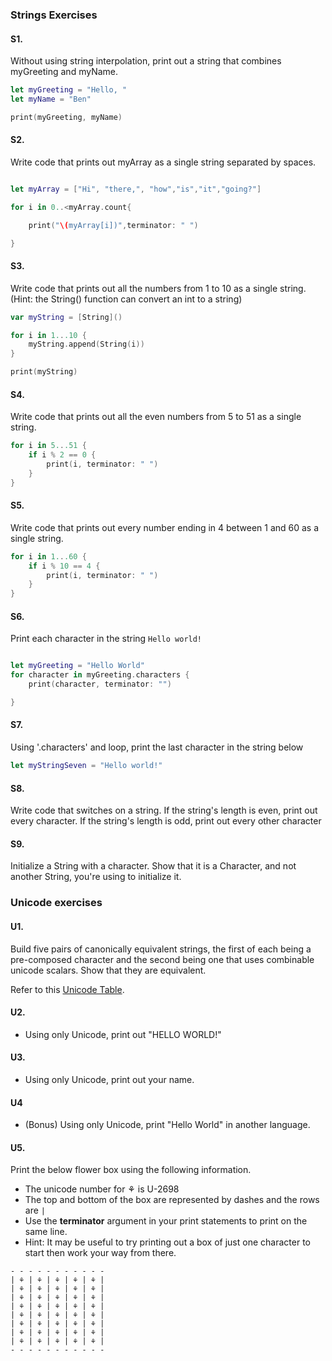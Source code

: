 ### Strings Exercises

#### S1.
Without using string interpolation, print out a string that combines myGreeting and myName.


``` swift
let myGreeting = "Hello, "
let myName = "Ben"

print(myGreeting, myName)
```
#### S2.
Write code that prints out myArray as a single string separated by spaces.

```swift

let myArray = ["Hi", "there,", "how","is","it","going?"]

for i in 0..<myArray.count{

    print("\(myArray[i])",terminator: " ")

}

```
#### S3.
Write code that prints out all the numbers from 1 to 10 as a single string.  (Hint: the String() function can convert an int to a string)

``` swift
var myString = [String]()

for i in 1...10 {
    myString.append(String(i))
}

print(myString)
```
#### S4.
Write code that prints out all the even numbers from 5 to 51 as a single string.

``` swift
for i in 5...51 {
    if i % 2 == 0 {
        print(i, terminator: " ")
    }
}
```

#### S5.
Write code that prints out every number ending in 4 between 1 and 60 as a single string.

``` swift
for i in 1...60 {
    if i % 10 == 4 {
        print(i, terminator: " ")
    }
}
```

#### S6.
Print each character in the string ```Hello world!```

``` swift

let myGreeting = "Hello World"
for character in myGreeting.characters {
    print(character, terminator: "")

}

```


#### S7.
Using '.characters' and loop, print the last character in the string below
```swift
let myStringSeven = "Hello world!"


```

#### S8.
Write code that switches on a string.  If the string's length is even, print out every character.  If the string's length is odd, print out every other character

#### S9.
Initialize a String with a character. Show that it is a Character, and not another String, you're using
to initialize it.

### Unicode exercises

#### U1.
Build five pairs of canonically equivalent strings, the first of each being a pre-composed character and
the second being one that uses combinable unicode scalars. Show that they are equivalent.

Refer to this [Unicode Table](http://unicode-table.com/en/).

#### U2.
* Using only Unicode, print out "HELLO WORLD!"

#### U3.
* Using only Unicode, print out your name.

#### U4
* (Bonus) Using only Unicode, print "Hello World" in another language.

#### U5.
Print the below flower box using the following information.
* The unicode number for ⚘ is U-2698
* The top and bottom of the box are represented by dashes and the rows are ```|```
* Use the __terminator__ argument in your print statements to print on the same line.
* Hint: It may be useful to try printing out a box of just one character to start then work your way from there.

```
- - - - - - - - - - -
| ⚘ | ⚘ | ⚘ | ⚘ | ⚘ |
| ⚘ | ⚘ | ⚘ | ⚘ | ⚘ |
| ⚘ | ⚘ | ⚘ | ⚘ | ⚘ |
| ⚘ | ⚘ | ⚘ | ⚘ | ⚘ |
| ⚘ | ⚘ | ⚘ | ⚘ | ⚘ |
| ⚘ | ⚘ | ⚘ | ⚘ | ⚘ |
| ⚘ | ⚘ | ⚘ | ⚘ | ⚘ |
| ⚘ | ⚘ | ⚘ | ⚘ | ⚘ |
- - - - - - - - - - -

```
